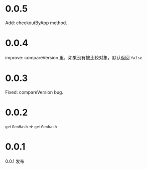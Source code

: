 # 0.0.5
Add: checkoutByApp method.

# 0.0.4
improve: compareVersion 里，如果没有被比较对象，默认返回 `false`

# 0.0.3
Fixed: compareVersion bug.

# 0.0.2
`getGeoHash` => `getGeohash`

# 0.0.1
0.0.1 发布
